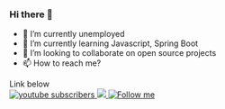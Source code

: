 ### Hi there 👋

<!--
**GabrielNunes12/GabrielNunes12** is a ✨ _special_ ✨ repository because its `README.md` (this file) appears on your GitHub profile.

-->
- 🔭 I’m currently unemployed
- 🌱 I’m currently learning Javascript, Spring Boot
- 👯 I’m looking to collaborate on open source projects 
- 📫 How to reach me? 

Link below
<br/>
<a href="https://www.youtube.com/channel/UC4gD3DdOLveC2r6tSMqNKbw">
 <img alt="youtube subscribers" src="https://github-readme-youtube-stats.herokuapp.com/subscribers/index.php?id=UC4gD3DdOLveC2r6tSMqNKbw&key=AIzaSyCWBNy7F8nXv_6OEiVeyrFlLVTluIdf4sI"/>
</a>
<a href="https://discord.gg/XjXQABH">
 <img src="https://img.shields.io/discord/591914197219016707.svg?label=&logo=discord&logoColor=ffffff&color=7389D8&labelColor=6A7EC2">
</a>
<a href="https://twitter.com/Itsan0therguy">
 <img alt="Follow me" src="https://img.shields.io/twitter/url?color=Yellow&label=Follow%20me&style=social&url=https%3A%2F%2Ftwitter.com%2FItsan0therguy"/>
</a>
 
